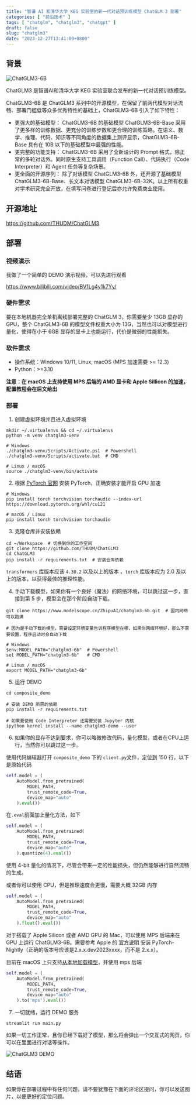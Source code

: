 ```yaml
---
title: "智谱 AI 和清华大学 KEG 实验室的新一代对话预训练模型 ChatGLM 3 部署"
categories: [ "前沿技术" ]
tags: [ "chatglm", "chatglm3", "chatgpt" ]
draft: false
slug: "chatglm3"
date: "2023-12-27T13:41:00+0800"
---
```


## 背景

![ChatGLM3-6B](https://cdn.taurusxin.com/hugo/2023/12/27/chatglm3-6b.png)

ChatGLM3 是智谱AI和清华大学 KEG 实验室联合发布的新一代对话预训练模型。

ChatGLM3-6B 是 ChatGLM3 系列中的开源模型，在保留了前两代模型对话流畅、部署门槛低等众多优秀特性的基础上，ChatGLM3-6B 引入了如下特性：

- 更强大的基础模型： ChatGLM3-6B 的基础模型 ChatGLM3-6B-Base 采用了更多样的训练数据、更充分的训练步数和更合理的训练策略。在语义、数学、推理、代码、知识等不同角度的数据集上测评显示，ChatGLM3-6B-Base 具有在 10B 以下的基础模型中最强的性能。
- 更完整的功能支持： ChatGLM3-6B 采用了全新设计的 Prompt 格式，除正常的多轮对话外。同时原生支持工具调用（Function Call）、代码执行（Code Interpreter）和 Agent 任务等复杂场景。
- 更全面的开源序列： 除了对话模型 ChatGLM3-6B 外，还开源了基础模型 ChatGLM3-6B-Base、长文本对话模型 ChatGLM3-6B-32K。以上所有权重对学术研究完全开放，在填写问卷进行登记后亦允许免费商业使用。

## 开源地址

<https://github.com/THUDM/ChatGLM3>

## 部署

### 视频演示

我做了一个简单的 DEMO 演示视频，可以先进行观看

<https://www.bilibili.com/video/BV1Lg4y1k7Yy/>

### 硬件需求

要在本地机器完全单机离线部署完整的 ChatGLM 3，你需要至少 13GB 显存的 GPU，整个 ChatGLM3-6B 的模型文件权重大小为 13G，当然也可以对模型进行量化，使得在小于 6GB 显存的显卡上也能运行，代价是微弱的性能损失。

### 软件需求

- 操作系统：Windows 10/11, Linux, macOS (MPS 加速需要 >= 12.3)
- Python：>=3.10

**注意：在 macOS 上支持使用 MPS 后端的 AMD 显卡和 Apple Sillicon 的加速，配置教程会在后文给出**

### 部署

1. 创建虚拟环境并且进入虚拟环境

```shell
mkdir ~/.virtualenvs && cd ~/.virtualenvs
python -m venv chatglm3-venv

# Windows
./chatglm3-venv/Scripts/Activate.ps1  # Powershell
./chatglm3-venv/Scripts/activate.bat  # CMD

# Linux / macOS
source ./chatglm3-venv/bin/activate
```

2. 根据 [PyTorch 官网](https://pytorch.org/get-started/locally/) 安装 PyTorch，正确安装才能开启 GPU 加速

```shell
# Windows
pip install torch torchvision torchaudio --index-url https://download.pytorch.org/whl/cu121

# macOS / Linux
pip install torch torchvision torchaudio
```

3. 克隆仓库并安装依赖

```shell
cd ~/Workspace  # 切换到你的工作空间
git clone https://github.com/THUDM/ChatGLM3
cd ChatGLM3
pip install -r requirements.txt  # 安装仓库依赖
```

`transformers` 库版本应该 `4.30.2` 以及以上的版本 ，`torch` 库版本应为 2.0 及以上的版本，以获得最佳的推理性能。

4. 手动下载模型，如果你有一个良好（魔法）的网络环境，可以跳过这一步，直接到第 5 步，模型会在那个阶段自动下载。

```shell
git clone https://www.modelscope.cn/ZhipuAI/chatglm3-6b.git  # 国内网络可以跑满

# 因为是手动下载的模型，需要设定环境变量告诉程序模型在哪，如果你网络环境好，那么不需要设置，程序启动时会自动下载

# Windows
$env:MODEL_PATH="chatglm3-6b"  # Powershell
set MODEL_PATH="chatglm3-6b"   # CMD

# Linux / macOS
export MODEL_PATH="chatglm3-6b"
```

5. 运行 DEMO

```shell
cd composite_demo

# 安装 DEMO 所需的依赖
pip install -r requirements.txt

# 如果要使用 Code Interpreter 还需要安装 Jupyter 内核
ipython kernel install --name chatglm3-demo --user
```

6. 如果你的显存不达到要求，你可以略微修改代码，量化模型，或者在CPU上运行，当然你可以跳过这一步。

使用代码编辑器打开 `composite_demo` 下的 `client.py`文件，定位到 150 行，以下是原始代码

```python
self.model = (
    AutoModel.from_pretrained(
        MODEL_PATH,
        trust_remote_code=True,
        device_map="auto"
    ).eval())
```

在`.eval`前面加上量化方法，如下

```python
self.model = (
    AutoModel.from_pretrained(
        MODEL_PATH,
        trust_remote_code=True,
        device_map="auto"
    ).quantize(4).eval())
```

使用 4-bit 量化的情况下，尽管会带来一定的性能损失，但仍然能够进行自然流畅的生成。

或者你可以使用 CPU，但是推理速度会更慢，需要大概 32GB 内存

```python
self.model = (
    AutoModel.from_pretrained(
        MODEL_PATH,
        trust_remote_code=True,
        device_map="auto"
    ).float().eval())
```

对于搭载了 Apple Silicon 或者 AMD GPU 的 Mac，可以使用 MPS 后端来在 GPU 上运行 ChatGLM3-6B。需要参考 Apple 的 [官方说明](https://developer.apple.com/metal/pytorch) 安装 PyTorch-Nightly（正确的版本号应该是2.x.x.dev2023xxxx，而不是 2.x.x）。

目前在 macOS 上只支持[从本地加载模型](https://github.com/THUDM/ChatGLM3/blob/main/README.md#从本地加载模型)，并使用 mps 后端

```python
self.model = (
    AutoModel.from_pretrained(
        MODEL_PATH,
        trust_remote_code=True,
        device_map="auto"
    ).to('mps').eval())
```

7. 一切就绪，运行 DEMO 服务

```shell
streamlit run main.py
```

如果一切工作正常，且你已经下载好了模型，那么将会弹出一个交互式的网页，你可以在里面进行对话等操作。

![ChatGLM3 DEMO](https://cdn.taurusxin.com/hugo/2023/12/27/chatglm3-demo.png)

## 结语

如果你在部署过程中有任何问题，请不要犹豫在下面的评论区提问，你可以发送图片，以便更好的定位问题。

